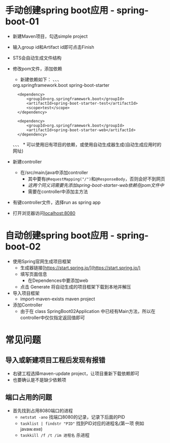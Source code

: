 # 手动创建spring boot应用 - spring-boot-01
* 新建Maven项目，勾选simple project 
* 输入group id和Artifact id即可点击Finish   
* STS会自动生成文件结构 
* 修改pom文件，添加依赖
    * 新建依赖如下：
    、、、
    <dependencies>
		<dependency>
			<groupId>org.springframework.boot</groupId>
			<artifactId>spring-boot-starter</artifactId>
		</dependency>

		<dependency>
			<groupId>org.springframework.boot</groupId>
			<artifactId>spring-boot-starter-test</artifactId>
			<scope>test</scope>
		</dependency>
		
		<dependency>
            <groupId>org.springframework.boot</groupId>
            <artifactId>spring-boot-starter-web</artifactId>
        </dependency>
	</dependencies>
    、、、
    * 可以使用旧有项目的依赖，或使用自动生成器生成(自动生成应用时的网址)
* 新建controller
    * 在/src/main/java中添加controller
        * 其中要有`@RequestMapping("/")`和`@ResponseBody`，否则会好不到网页
        * _这两个同义词需要先添加spring-boot-starter-web依赖在pom文件中_
        * 需要在controller中添加主方法
* 有键controller文件，选择run as spring app
* 打开浏览器访问[localhost:8080](http://localhost:8080)

# 自动创建spring boot应用 - spring-boot-02
* 使用Spring官网生成项目框架
    * 生成器链接[https://start.spring.io/](https://start.spring.io/)
    * 填写页面信息
        * 在Dependences中要添加web
    * 点击 Generate 将自动生成的项目框架下载到本地并解压
* 导入项目框架
    * import-maven-exists maven project
* 添加Controller
    * 由于在 class SpringBoot02Application 中已经有Main方法，所以在controller中仅仅指定返回值即可

# 常见问题
## 导入或新建项目工程后发现有报错
* 右键工程选择maven-update project，让项目重新下载依赖即可
* 也要确认是不是缺少依赖项

## 端口占用的问题
* 首先找到占用8080端口的进程
    * `netstat -ano` 找端口8080的记录，记录下后面的PID
    * `tasklist | findstr "PID"` 找到PID对应的进程名(第一项 例如 javaw.exe)
    * `taskkill /f /t /im 进程名` 杀进程